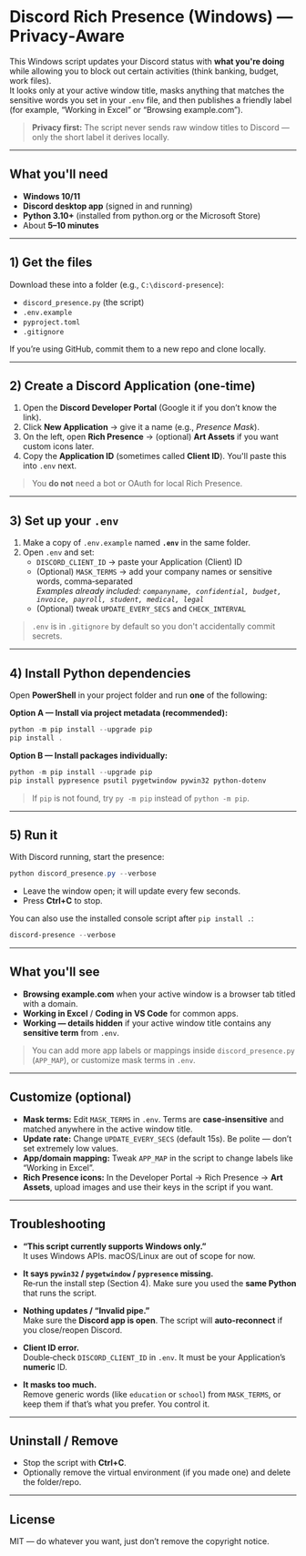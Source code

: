# Discord Rich Presence (Windows) — Privacy‑Aware

This Windows script updates your Discord status with **what you're doing** while allowing you to block out certain activities (think banking, budget, work files).   
It looks only at your active window title, masks anything that matches the sensitive words you set in your `.env` file, and then publishes a friendly label (for example, “Working in Excel” or “Browsing example.com”).

> **Privacy first:** The script never sends raw window titles to Discord — only the short label it derives locally.

---

## What you'll need

- **Windows 10/11**
- **Discord desktop app** (signed in and running)
- **Python 3.10+** (installed from python.org or the Microsoft Store)
- About **5–10 minutes**

---

## 1) Get the files

Download these into a folder (e.g., `C:\discord-presence`):

- `discord_presence.py` (the script)  
- `.env.example`  
- `pyproject.toml`  
- `.gitignore`

If you’re using GitHub, commit them to a new repo and clone locally.

---

## 2) Create a Discord Application (one‑time)

1. Open the **Discord Developer Portal** (Google it if you don’t know the link).
2. Click **New Application** → give it a name (e.g., _Presence Mask_).
3. On the left, open **Rich Presence** → (optional) **Art Assets** if you want custom icons later.
4. Copy the **Application ID** (sometimes called **Client ID**). You'll paste this into `.env` next.

> You **do not** need a bot or OAuth for local Rich Presence.

---

## 3) Set up your `.env`

1. Make a copy of `.env.example` named **`.env`** in the same folder.
2. Open `.env` and set:
   - `DISCORD_CLIENT_ID` → paste your Application (Client) ID
   - (Optional) `MASK_TERMS` → add your company names or sensitive words, comma‑separated  
     _Examples already included: `companyname, confidential, budget, invoice, payroll, student, medical, legal`_
   - (Optional) tweak `UPDATE_EVERY_SECS` and `CHECK_INTERVAL`

> `.env` is in `.gitignore` by default so you don't accidentally commit secrets.

---

## 4) Install Python dependencies

Open **PowerShell** in your project folder and run **one** of the following:

**Option A — Install via project metadata (recommended):**
```powershell
python -m pip install --upgrade pip
pip install .
```

**Option B — Install packages individually:**
```powershell
python -m pip install --upgrade pip
pip install pypresence psutil pygetwindow pywin32 python-dotenv
```

> If `pip` is not found, try `py -m pip` instead of `python -m pip`.

---

## 5) Run it

With Discord running, start the presence:

```powershell
python discord_presence.py --verbose
```
- Leave the window open; it will update every few seconds.
- Press **Ctrl+C** to stop.

You can also use the installed console script after `pip install .`:
```powershell
discord-presence --verbose
```

---

## What you'll see

- **Browsing example.com** when your active window is a browser tab titled with a domain.
- **Working in Excel** / **Coding in VS Code** for common apps.
- **Working — details hidden** if your active window title contains any **sensitive term** from `.env`.

> You can add more app labels or mappings inside `discord_presence.py` (`APP_MAP`), or customize mask terms in `.env`.

---

## Customize (optional)

- **Mask terms:** Edit `MASK_TERMS` in `.env`. Terms are **case‑insensitive** and matched anywhere in the active window title.
- **Update rate:** Change `UPDATE_EVERY_SECS` (default 15s). Be polite — don’t set extremely low values.
- **App/domain mapping:** Tweak `APP_MAP` in the script to change labels like “Working in Excel”.
- **Rich Presence icons:** In the Developer Portal → Rich Presence → **Art Assets**, upload images and use their keys in the script if you want.

---

## Troubleshooting

- **“This script currently supports Windows only.”**  
  It uses Windows APIs. macOS/Linux are out of scope for now.

- **It says `pywin32` / `pygetwindow` / `pypresence` missing.**  
  Re‑run the install step (Section 4). Make sure you used the **same Python** that runs the script.

- **Nothing updates / “Invalid pipe.”**  
  Make sure the **Discord app is open**. The script will **auto‑reconnect** if you close/reopen Discord.

- **Client ID error.**  
  Double‑check `DISCORD_CLIENT_ID` in `.env`. It must be your Application’s **numeric** ID.

- **It masks too much.**  
  Remove generic words (like `education` or `school`) from `MASK_TERMS`, or keep them if that’s what you prefer. You control it.

---

## Uninstall / Remove

- Stop the script with **Ctrl+C**.  
- Optionally remove the virtual environment (if you made one) and delete the folder/repo.

---

## License

MIT — do whatever you want, just don’t remove the copyright notice.
